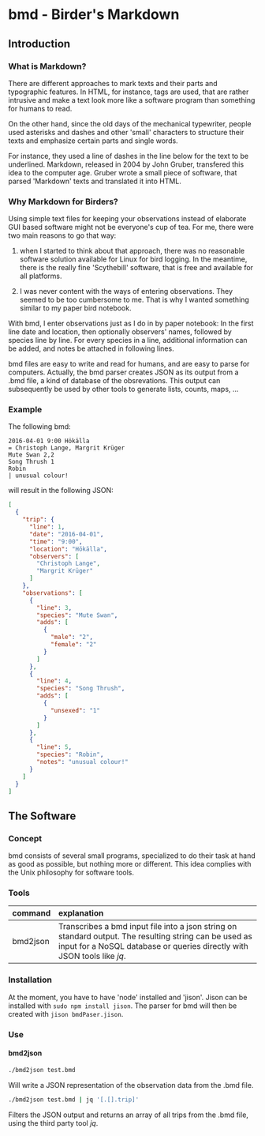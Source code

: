 bmd - Birder's Markdown
=======================

## Introduction

### What is Markdown?

There are different approaches to mark texts and their parts and typographic features. In HTML, for instance, tags are used, that are rather intrusive and make a text look more like a software program than something for humans to read.

On the other hand, since the old days of the mechanical typewriter, people used asterisks and dashes and other 'small' characters to structure their texts and emphasize certain parts and single words.

For instance, they used a line of dashes in the line below for the text to be underlined. Markdown, released in 2004 by John Gruber, transfered this idea to the computer age. Gruber wrote a small piece of software, that parsed 'Markdown' texts and translated it into HTML.

### Why Markdown for Birders?

Using simple text files for keeping your observations instead of elaborate GUI based software might not be everyone's cup of tea. For me, there were two main reasons to go that way:

1. when I started to think about that approach, there was no reasonable software solution available for Linux for bird logging. In the meantime, there is the really fine 'Scythebill' software, that is free and available for all platforms.

2. I was never content with the ways of entering observations. They seemed to be too cumbersome to me. That is why I wanted something similar to my paper bird notebook.

With bmd, I enter observations just as I do in by paper notebook: In the first line date and location, then optionally observers' names, followed by species line by line. For every species in a line, additional information can be added, and notes be attached in following lines.

bmd files are easy to write and read for humans, and are easy to parse for computers. Actually, the bmd parser creates JSON as its output from a .bmd file, a kind of database of the obsrevations. This output can subsequently be used by other tools to generate lists, counts, maps, …

### Example

The following bmd:

```
2016-04-01 9:00 Hökälla
= Christoph Lange, Margrit Krüger
Mute Swan 2,2
Song Thrush 1
Robin
| unusual colour!
```
will result in the following JSON:

```json
[
  {
    "trip": {
      "line": 1,
      "date": "2016-04-01",
      "time": "9:00",
      "location": "Hökälla",
      "observers": [
        "Christoph Lange",
        "Margrit Krüger"
      ]
    },
    "observations": [
      {
        "line": 3,
        "species": "Mute Swan",
        "adds": [
          {
            "male": "2",
            "female": "2"
          }
        ]
      },
      {
        "line": 4,
        "species": "Song Thrush",
        "adds": [
          {
            "unsexed": "1"
          }
        ]
      },
      {
        "line": 5,
        "species": "Robin",
        "notes": "unusual colour!"
      }
    ]
  }
]
```

## The Software

### Concept

bmd consists of several small programs, specialized to do their task at hand as good as possible, but nothing more or different. This idea complies with the Unix philosophy for software tools.

### Tools

| command  | explanation |
|:---------|:------------|
| bmd2json | Transcribes a bmd input file into a json string on standard output. The resulting string can be used as input for a NoSQL database or queries directly with JSON tools like *jq*.|

### Installation

At the moment, you have to have 'node' installed and 'jison'. Jison can be installed with `sudo npm install jison`. The parser for bmd will then be created with `jison bmdPaser.jison`.

### Use

#### bmd2json

```sh
./bmd2json test.bmd
```
Will write a JSON representation of the observation data from the .bmd file.

```sh
./bmd2json test.bmd | jq '[.[].trip]'
```
Filters the JSON output and returns an array of all trips from the .bmd file, using the third party tool *jq*.

